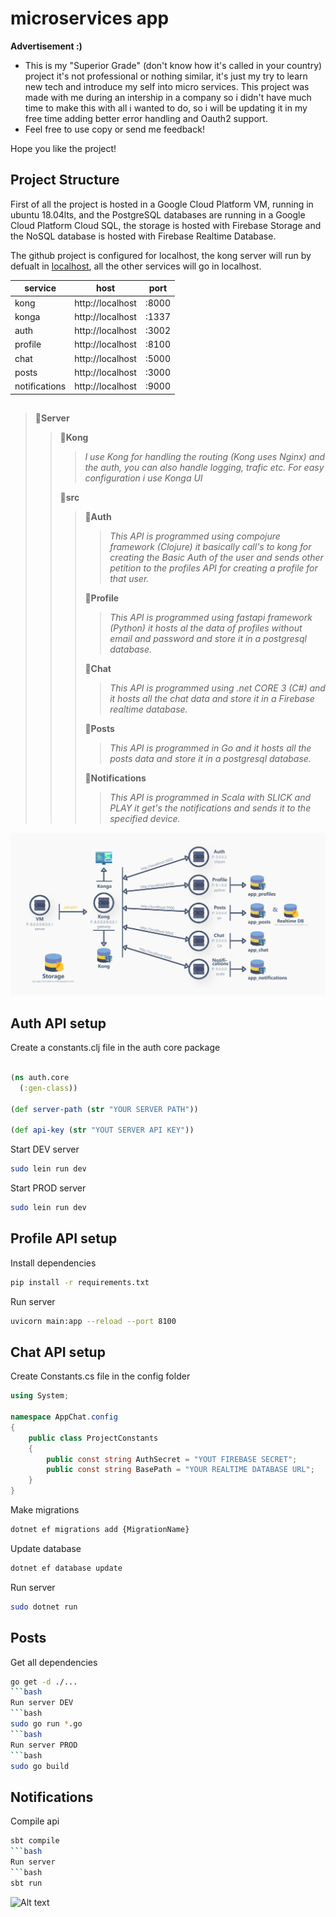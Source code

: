 # microservices app

__Advertisement :)__

- This is my "Superior Grade" (don't know how it's called in your country) project it's not professional or nothing similar, it's just my try to learn new tech and introduce my self into micro services. This project was made with me during an intership 
in a company so i didn't have much time to make this with all i wanted to do, so i will be updating it in my free time adding 
better error handling and Oauth2 support.
- Feel free to use copy or send me feedback!

Hope you like the project!


## Project Structure

First of all the project is hosted in a Google Cloud Platform VM, running in ubuntu 18.04lts, and the 
PostgreSQL databases are running in a Google Cloud Platform Cloud SQL, the storage is hosted with Firebase Storage and
the NoSQL database is hosted with Firebase Realtime Database.

The github project is configured for localhost, the kong server will run by defualt in [localhost](http://localhost:8000),
all the other services will go in localhost.

| service | host | port |
|---------|------|------|
| kong | http://localhost | :8000 |
| konga | http://localhost | :1337 |
| auth | http://localhost | :3002 |
| profile | http://localhost | :8100 | 
| chat | http://localhost | :5000 |
| posts | http://localhost | :3000 |
| notifications | http://localhost | :9000 |

##

> 📂**Server**
> > 📂**Kong**
> > > *I use Kong for handling the routing (Kong uses Nginx) and the auth, you can also handle logging, trafic etc. For easy configuration i use Konga UI*
> >
> > 📂**src**
> > > 📂**Auth**
> > > > *This API is programmed using compojure framework (Clojure) it basically call's to kong for creating the Basic Auth of the user and sends other petition to the profiles API for creating a profile for that user.*
> > >
> > > 📂**Profile**
> > > > *This API is programmed using fastapi framework (Python) it hosts al the data of profiles without email and password and store it in a postgresql database.*
> > > 
> > > 📂**Chat**
> > > > *This API is programmed using .net CORE 3 (C#) and it hosts all the chat data and store it in a Firebase realtime database.*
> > >
> > > 📂**Posts**
> > > > *This API is programmed in Go and it hosts all the posts data and store it in a postgresql database.*
> > >
> > > 📂**Notifications**
> > > > *This API is programmed in Scala with SLICK and PLAY it get's the notifications and sends it to the specified device.*

![Image](./img/schema.png)

## Auth API setup

Create a constants.clj file in the auth core package
```clj

(ns auth.core
  (:gen-class))

(def server-path (str "YOUR SERVER PATH"))

(def api-key (str "YOUT SERVER API KEY"))
```

Start DEV server
```bash
sudo lein run dev
```
Start PROD server
```bash
sudo lein run dev
```

## Profile API setup

Install dependencies
```bash
pip install -r requirements.txt
```

Run server
```bash
uvicorn main:app --reload --port 8100
```

## Chat API setup

Create Constants.cs file in the config folder
```cs
using System;

namespace AppChat.config
{
    public class ProjectConstants
    {
        public const string AuthSecret = "YOUT FIREBASE SECRET";
        public const string BasePath = "YOUR REALTIME DATABASE URL";
    }
}
```

Make migrations
```bash
dotnet ef migrations add {MigrationName}
```

Update database
```bash
dotnet ef database update
```

Run server
```bash
sudo dotnet run
```

## Posts

Get all dependencies
```bash
go get -d ./...
```bash
Run server DEV
```bash
sudo go run *.go 
```bash
Run server PROD
```bash
sudo go build
```

## Notifications

Compile api
```bash
sbt compile
```bash
Run server
```bash
sbt run
```


![Alt text][id]

[id]: https://octodex.github.com/images/dojocat.jpg  "The Dojocat"




